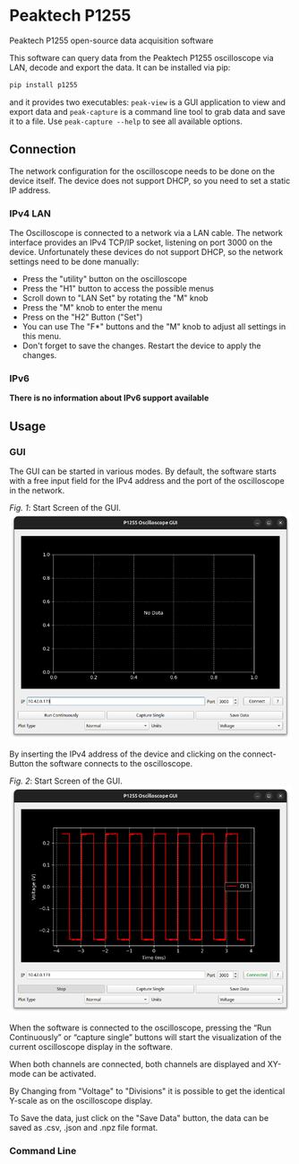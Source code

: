 # Peaktech P1255

Peaktech P1255 open-source data acquisition software

This software can query data from the Peaktech P1255 oscilloscope via LAN, decode and export the data. It can be installed via pip:

```bash
pip install p1255
```
and it provides two executables: `peak-view` is a GUI application to view and export data and `peak-capture` is a command line tool to grab data and save it to a file.
Use `peak-capture --help` to see all available options.

## Connection

The network configuration for the oscilloscope needs to be done on the device itself. The device does not support DHCP, so you need to set a static IP address.

### IPv4 LAN

The Oscilloscope is connected to a network via a LAN cable. The network interface provides an IPv4 TCP/IP socket, listening on port 3000 on the device. Unfortunately these devices do not support DHCP, so the network settings need to be done manually:
- Press the "utility" button on the oscilloscope
- Press the "H1" button to access the possible menus
- Scroll down to "LAN Set" by rotating the "M" knob
- Press the "M" knob to enter the menu
- Press on the "H2" Button ("Set")
- You can use The "F*" buttons and the "M" knob to adjust all settings in this menu.
- Don't forget to save the changes. Restart the device to apply the changes.

### IPv6

**There is no information about IPv6 support available**

## Usage 

### GUI 

The GUI can be started in various modes. By default, the software starts with a free input field for the IPv4 address and the port of the oscilloscope in the network.

*Fig. 1*: Start Screen of the GUI.  
                    ![Figure 1](docs/Start_screen.png)

By inserting the IPv4 address of the device and clicking on the connect-Button the software connects to the oscilloscope. 


*Fig. 2*: Start Screen of the GUI.  
                    ![Figure 2](docs/Readout.png)

When the software is connected to the oscilloscope, pressing the “Run Continuously” or “capture single” buttons will start the visualization of the current oscilloscope display in the software.

When both channels are connected, both channels are displayed and XY-mode can be activated.

By Changing from "Voltage" to "Divisions" it is possible to get the identical Y-scale as on the oscilloscope display.

To Save the data, just click on the "Save Data" button, the data can be saved as .csv, .json and .npz file format.

### Command Line

